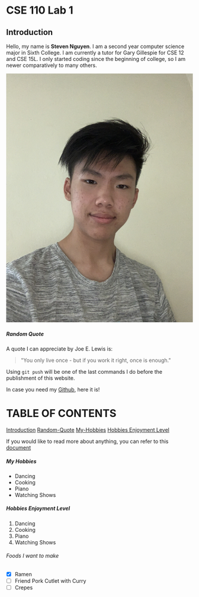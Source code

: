 # CSE 110 Lab 1

## Introduction
Hello, my name is **Steven Nguyen**. I am a second year computer science major in Sixth College. I am currently a tutor for Gary Gillespie for CSE 12 and CSE 15L. I only started coding since the beginning of college, so I am newer comparatively to many others.

![Picture of Me](photo.jpg)

##### Random Quote
A quote I can appreciate by Joe E. Lewis is:
> "You only live once - but if you work it right, once is enough." 

Using `git push` will be one of the last commands I do before the publishment of this website.

In case you need my [Github](https://github.com/nguyens00047), here it is!

# TABLE OF CONTENTS
[Introduction](##Introduction)
[Random-Quote](#####Random-Quote)
[My-Hobbies](######My-Hobbies)
[Hobbies Enjoyment Level](#####Hobbies-Enjoyment-Level)

If you would like to read more about anything, you can refer to this [document](README.md)

##### My Hobbies
- Dancing
- Cooking
- Piano
- Watching Shows

##### Hobbies Enjoyment Level
1. Dancing
2. Cooking
3. Piano
4. Watching Shows
###### Foods I want to make
- [x] Ramen
- [ ] Friend Pork Cutlet with Curry
- [ ] Crepes
